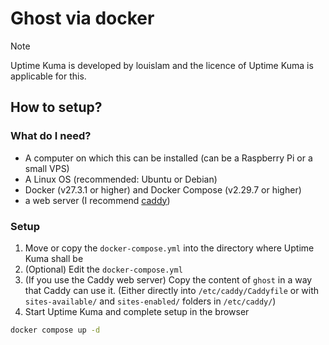 # Ghost via docker

> [!NOTE]
> Uptime Kuma is developed by louislam and the licence of Uptime Kuma is applicable for this.

## How to setup?

### What do I need?

- A computer on which this can be installed (can be a Raspberry Pi or a small VPS)
- A Linux OS (recommended: Ubuntu or Debian)
- Docker (v27.3.1 or higher) and Docker Compose (v2.29.7 or higher)
- a web server (I recommend [caddy](https://caddyserver.com/))

### Setup

1. Move or copy the `docker-compose.yml` into the directory where Uptime Kuma shall be
2. (Optional) Edit the `docker-compose.yml`
3. (If you use the Caddy web server) Copy the content of `ghost` in a way that Caddy can use it. (Either directly into `/etc/caddy/Caddyfile` or with `sites-available/` and `sites-enabled/` folders in `/etc/caddy/`)
4. Start Uptime Kuma and complete setup in the browser

```bash
docker compose up -d
```
